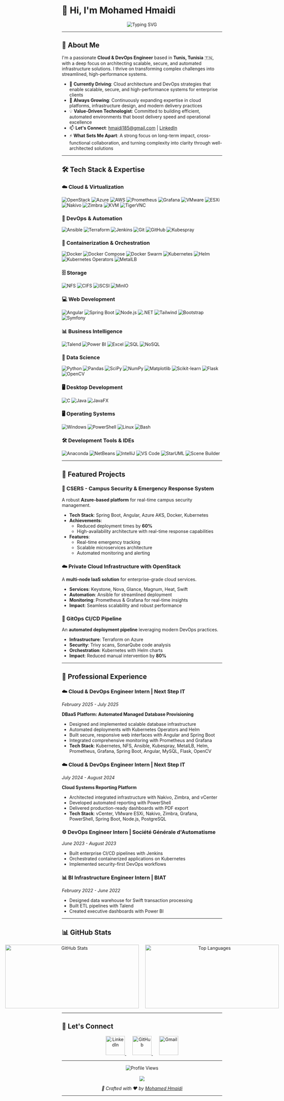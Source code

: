 # 👋 Hi, I'm Mohamed Hmaidi

<div align="center">
  <img src="https://readme-typing-svg.demolab.com?font=Fira+Code&weight=700&size=26&pause=500&color=1abc9c&center=true&vCenter=true&width=700&lines=☁️+Cloud+%26+DevOps+Engineer;🏗️+IT+Infrastructure+Architect;🤖+Automation+%26+Scalability+Specialist;🚀+Building+the+Future+of+Cloud" alt="Typing SVG" />
</div>

---

## 🌟 About Me

I'm a passionate **Cloud & DevOps Engineer** based in **Tunis, Tunisia** 🇹🇳, with a deep focus on architecting scalable, secure, and automated infrastructure solutions. I thrive on transforming complex challenges into streamlined, high-performance systems.

- 🔭 **Currently Driving**: Cloud architecture and DevOps strategies that enable scalable, secure, and high-performance systems for enterprise clients  
- 🌱 **Always Growing**: Continuously expanding expertise in cloud platforms, infrastructure design, and modern delivery practices  
- 💡 **Value-Driven Technologist**: Committed to building efficient, automated environments that boost delivery speed and operational excellence  
- 📫 **Let's Connect**: [hmaidi185@gmail.com](mailto:hmaidi185@gmail.com) | [LinkedIn](https://www.linkedin.com/in/mohamed-hmaidi-b3b1741b2/)  
- ⚡ **What Sets Me Apart**: A strong focus on long-term impact, cross-functional collaboration, and turning complexity into clarity through well-architected solutions   
---

## 🛠️ Tech Stack & Expertise

### ☁️ Cloud & Virtualization
<p align="left">
  <img src="https://img.shields.io/badge/OpenStack-ED1944?style=for-the-badge&logo=openstack&logoColor=white" alt="OpenStack"/>
  <img src="https://img.shields.io/badge/Microsoft%20Azure-0078D4?style=for-the-badge&logo=microsoft-azure&logoColor=white" alt="Azure"/>
  <img src="https://img.shields.io/badge/Amazon%20AWS-232F3E?style=for-the-badge&logo=amazon-aws&logoColor=white" alt="AWS"/>
  <img src="https://img.shields.io/badge/Prometheus-E6522C?style=for-the-badge&logo=prometheus&logoColor=white" alt="Prometheus"/>
  <img src="https://img.shields.io/badge/Grafana-F46800?style=for-the-badge&logo=grafana&logoColor=white" alt="Grafana"/>
  <img src="https://img.shields.io/badge/VMware-607078?style=for-the-badge&logo=vmware&logoColor=white" alt="VMware"/>
  <img src="https://img.shields.io/badge/ESXi-607078?style=for-the-badge&logo=vmware&logoColor=white" alt="ESXi"/>
  <img src="https://img.shields.io/badge/Nakivo-0066CC?style=for-the-badge" alt="Nakivo"/>
  <img src="https://img.shields.io/badge/Zimbra-CC0000?style=for-the-badge" alt="Zimbra"/>
  <img src="https://img.shields.io/badge/KVM-CC0000?style=for-the-badge&logo=linux&logoColor=white" alt="KVM"/>
  <img src="https://img.shields.io/badge/TigerVNC-FF6600?style=for-the-badge" alt="TigerVNC"/>
</p>

### 🔄 DevOps & Automation
<p align="left">
  <img src="https://img.shields.io/badge/Ansible-EE0000?style=for-the-badge&logo=ansible&logoColor=white" alt="Ansible"/>
  <img src="https://img.shields.io/badge/Terraform-623CE4?style=for-the-badge&logo=terraform&logoColor=white" alt="Terraform"/>
  <img src="https://img.shields.io/badge/Jenkins-D24939?style=for-the-badge&logo=jenkins&logoColor=white" alt="Jenkins"/>
  <img src="https://img.shields.io/badge/Git-F05032?style=for-the-badge&logo=git&logoColor=white" alt="Git"/>
  <img src="https://img.shields.io/badge/GitHub-181717?style=for-the-badge&logo=github&logoColor=white" alt="GitHub"/>
  <img src="https://img.shields.io/badge/Kubespray-326CE5?style=for-the-badge&logo=kubernetes&logoColor=white" alt="Kubespray"/>
</p>

### 🐳 Containerization & Orchestration
<p align="left">
  <img src="https://img.shields.io/badge/Docker-2496ED?style=for-the-badge&logo=docker&logoColor=white" alt="Docker"/>
  <img src="https://img.shields.io/badge/Docker%20Compose-2496ED?style=for-the-badge&logo=docker&logoColor=white" alt="Docker Compose"/>
  <img src="https://img.shields.io/badge/Docker%20Swarm-2496ED?style=for-the-badge&logo=docker&logoColor=white" alt="Docker Swarm"/>
  <img src="https://img.shields.io/badge/Kubernetes-326CE5?style=for-the-badge&logo=kubernetes&logoColor=white" alt="Kubernetes"/>
  <img src="https://img.shields.io/badge/Helm-0F1689?style=for-the-badge&logo=helm&logoColor=white" alt="Helm"/>
  <img src="https://img.shields.io/badge/K8s%20Operators-326CE5?style=for-the-badge&logo=kubernetes&logoColor=white" alt="Kubernetes Operators"/>
  <img src="https://img.shields.io/badge/MetalLB-326CE5?style=for-the-badge&logo=kubernetes&logoColor=white" alt="MetalLB"/>
</p>

### 🗄️ Storage
<p align="left">
  <img src="https://img.shields.io/badge/NFS-FF6B35?style=for-the-badge&logo=files&logoColor=white" alt="NFS"/>
  <img src="https://img.shields.io/badge/CIFS-00599C?style=for-the-badge" alt="CIFS"/>
  <img src="https://img.shields.io/badge/iSCSI-6E44FF?style=for-the-badge&logo=server&logoColor=white" alt="iSCSI"/>
  <img src="https://img.shields.io/badge/MinIO-FE0D58?style=for-the-badge&logo=minio&logoColor=white" alt="MinIO"/>
</p>

### 💻 Web Development
<p align="left">
  <img src="https://img.shields.io/badge/Angular-DD0031?style=for-the-badge&logo=angular&logoColor=white" alt="Angular"/>
  <img src="https://img.shields.io/badge/Spring%20Boot-6DB33F?style=for-the-badge&logo=spring-boot&logoColor=white" alt="Spring Boot"/>
  <img src="https://img.shields.io/badge/Node.js-339933?style=for-the-badge&logo=node.js&logoColor=white" alt="Node.js"/>
  <img src="https://img.shields.io/badge/.NET-512BD4?style=for-the-badge&logo=dotnet&logoColor=white" alt=".NET"/>
  <img src="https://img.shields.io/badge/Tailwind%20CSS-06B6D4?style=for-the-badge&logo=tailwind-css&logoColor=white" alt="Tailwind"/>
  <img src="https://img.shields.io/badge/Bootstrap-563D7C?style=for-the-badge&logo=bootstrap&logoColor=white" alt="Bootstrap"/>
  <img src="https://img.shields.io/badge/Symfony-000000?style=for-the-badge&logo=symfony&logoColor=white" alt="Symfony"/>
</p>

### 📊 Business Intelligence
<p align="left">
  <img src="https://img.shields.io/badge/Talend-FF6D70?style=for-the-badge&logo=talend&logoColor=white" alt="Talend"/>
  <img src="https://img.shields.io/badge/Power%20BI-F2C811?style=for-the-badge&logo=power-bi&logoColor=black" alt="Power BI"/>
  <img src="https://img.shields.io/badge/Microsoft%20Excel-217346?style=for-the-badge&logo=microsoft-excel&logoColor=white" alt="Excel"/>
  <img src="https://img.shields.io/badge/SQL-4479A1?style=for-the-badge&logo=postgresql&logoColor=white" alt="SQL"/>
  <img src="https://img.shields.io/badge/NoSQL-02303A?style=for-the-badge&logo=mongodb&logoColor=white" alt="NoSQL"/>
</p>

### 🧪 Data Science
<p align="left">
  <img src="https://img.shields.io/badge/Python-3776AB?style=for-the-badge&logo=python&logoColor=white" alt="Python"/>
  <img src="https://img.shields.io/badge/Pandas-150458?style=for-the-badge&logo=pandas&logoColor=white" alt="Pandas"/>
  <img src="https://img.shields.io/badge/SciPy-8CAAE6?style=for-the-badge&logo=scipy&logoColor=white" alt="SciPy"/>
  <img src="https://img.shields.io/badge/NumPy-013243?style=for-the-badge&logo=numpy&logoColor=white" alt="NumPy"/>
  <img src="https://img.shields.io/badge/Matplotlib-11557C?style=for-the-badge&logo=python&logoColor=white" alt="Matplotlib"/>
  <img src="https://img.shields.io/badge/scikit_learn-F7931E?style=for-the-badge&logo=scikit-learn&logoColor=white" alt="Scikit-learn"/>
  <img src="https://img.shields.io/badge/Flask-000000?style=for-the-badge&logo=flask&logoColor=white" alt="Flask"/>
  <img src="https://img.shields.io/badge/OpenCV-5C3EE8?style=for-the-badge&logo=opencv&logoColor=white" alt="OpenCV"/>
</p>

### 🖥️ Desktop Development
<p align="left">
  <img src="https://img.shields.io/badge/C-00599C?style=for-the-badge&logo=c&logoColor=white" alt="C"/>
  <img src="https://img.shields.io/badge/Java-ED8B00?style=for-the-badge&logo=openjdk&logoColor=white" alt="Java"/>
  <img src="https://img.shields.io/badge/JavaFX-ED8B00?style=for-the-badge&logo=openjdk&logoColor=white" alt="JavaFX"/>
</p>

### 🖥️ Operating Systems
<p align="left">
  <img src="https://img.shields.io/badge/Windows-0078D6?style=for-the-badge&logo=windows&logoColor=white" alt="Windows"/>
  <img src="https://img.shields.io/badge/PowerShell-5391FE?style=for-the-badge&logo=powershell&logoColor=white" alt="PowerShell"/>
  <img src="https://img.shields.io/badge/Linux-FCC624?style=for-the-badge&logo=linux&logoColor=black" alt="Linux"/>
  <img src="https://img.shields.io/badge/GNU%20Bash-4EAA25?style=for-the-badge&logo=gnu-bash&logoColor=white" alt="Bash"/>
</p>

### 🛠️ Development Tools & IDEs
<p align="left">
  <img src="https://img.shields.io/badge/Anaconda-44A833?style=for-the-badge&logo=anaconda&logoColor=white" alt="Anaconda"/>
  <img src="https://img.shields.io/badge/NetBeans-1B6AC6?style=for-the-badge&logo=apache-netbeans-ide&logoColor=white" alt="NetBeans"/>
  <img src="https://img.shields.io/badge/IntelliJ%20IDEA-000000?style=for-the-badge&logo=intellij-idea&logoColor=white" alt="IntelliJ"/>
  <img src="https://img.shields.io/badge/VS%20Code-007ACC?style=for-the-badge&logo=visual-studio-code&logoColor=white" alt="VS Code"/>
  <img src="https://img.shields.io/badge/StarUML-FF6B6B?style=for-the-badge" alt="StarUML"/>
  <img src="https://img.shields.io/badge/Scene%20Builder-FF6B35?style=for-the-badge" alt="Scene Builder"/>
</p>

---

## 🎯 Featured Projects

### 🏢 CSERS - Campus Security & Emergency Response System
A robust **Azure-based platform** for real-time campus security management.
- **Tech Stack**: Spring Boot, Angular, Azure AKS, Docker, Kubernetes
- **Achievements**:
  - Reduced deployment times by **60%**
  - High-availability architecture with real-time response capabilities
- **Features**:
  - Real-time emergency tracking
  - Scalable microservices architecture
  - Automated monitoring and alerting

### ☁️ Private Cloud Infrastructure with OpenStack
A **multi-node IaaS solution** for enterprise-grade cloud services.
- **Services**: Keystone, Nova, Glance, Magnum, Heat, Swift
- **Automation**: Ansible for streamlined deployment
- **Monitoring**: Prometheus & Grafana for real-time insights
- **Impact**: Seamless scalability and robust performance

### 🔄 GitOps CI/CD Pipeline
An **automated deployment pipeline** leveraging modern DevOps practices.
- **Infrastructure**: Terraform on Azure
- **Security**: Trivy scans, SonarQube code analysis
- **Orchestration**: Kubernetes with Helm charts
- **Impact**: Reduced manual intervention by **80%**

---

## 💼 Professional Experience

### ☁️ Cloud & DevOps Engineer Intern | Next Step IT
*February 2025 - July 2025*

**DBaaS Platform: Automated Managed Database Provisioning**
- Designed and implemented scalable database infrastructure
- Automated deployments with Kubernetes Operators and Helm
- Built secure, responsive web interfaces with Angular and Spring Boot
- Integrated comprehensive monitoring with Prometheus and Grafana
- **Tech Stack**: Kubernetes, NFS, Ansible, Kubespray, MetalLB, Helm, Prometheus, Grafana, Spring Boot, Angular, MySQL, Flask, OpenCV

### ☁️ Cloud & DevOps Engineer Intern | Next Step IT
*July 2024 - August 2024*

**Cloud Systems Reporting Platform**
- Architected integrated infrastructure with Nakivo, Zimbra, and vCenter
- Developed automated reporting with PowerShell
- Delivered production-ready dashboards with PDF export
- **Tech Stack**: vCenter, VMware ESXi, Nakivo, Zimbra, Grafana, PowerShell, Spring Boot, Node.js, PostgreSQL

### ⚙️ DevOps Engineer Intern | Société Générale d'Automatisme
*June 2023 - August 2023*

- Built enterprise CI/CD pipelines with Jenkins
- Orchestrated containerized applications on Kubernetes
- Implemented security-first DevOps workflows

### 📊 BI Infrastructure Engineer Intern | BIAT
*February 2022 - June 2022*

- Designed data warehouse for Swift transaction processing
- Built ETL pipelines with Talend
- Created executive dashboards with Power BI
---

## 📊 GitHub Stats

<div align="center" style="display: flex; justify-content: center; gap: 20px;">
  <img src="https://github-readme-stats.vercel.app/api?username=MohamedHmaidi&show_icons=true&theme=radical&hide_border=true&border_radius=10" width="420" height="200" alt="GitHub Stats" />
  <img src="https://github-readme-stats.vercel.app/api/top-langs/?username=MohamedHmaidi&layout=compact&theme=radical&hide_border=true&border_radius=10" width="420" height="200" alt="Top Languages" />
</div>

---

## 📲 Let's Connect
<p align="center"> <a href="https://www.linkedin.com/in/mohamed-hmaidi-b3b1741b2/" target="_blank"> <img src="https://img.icons8.com/3d-fluency/94/linkedin.png" width="60" alt="LinkedIn"/> </a> &nbsp;&nbsp;&nbsp;&nbsp; <a href="https://github.com/MohamedHmaidi" target="_blank"> <img src="https://img.icons8.com/3d-fluency/94/github.png" width="60" alt="GitHub"/> </a> &nbsp;&nbsp;&nbsp;&nbsp; <a href="mailto:hmaidi185@gmail.com" target="_blank"> <img src="https://img.icons8.com/3d-fluency/94/gmail.png" width="60" alt="Gmail"/> </a> </p>

---


<div align="center">
  <img src="https://komarev.com/ghpvc/?username=MohamedHmaidi&label=Profile%20Views&color=0abde3&style=flat-square" alt="Profile Views" />
</div>

<br/>

<div align="center">
  <img src="https://capsule-render.vercel.app/api?type=waving&color=gradient&height=100&section=footer"/>
  <p><i>🌟 Crafted with ❤️ by <a href="https://github.com/MohamedHmaidi">Mohamed Hmaidi</a></i></p>
</div>

---

